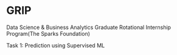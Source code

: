 # GRIP
Data Science & Business Analytics
Graduate Rotational Internship Program(The Sparks Foundation)

Task 1: Prediction using Supervised ML
